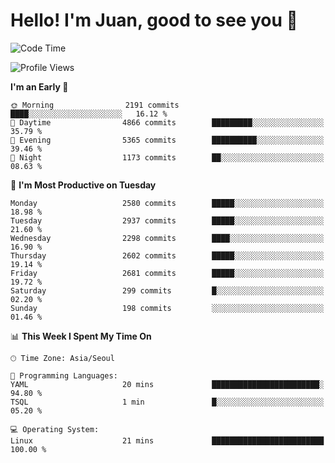 # Hello! I'm Juan, good to see you 👋

<!--
**Y-k-Y/Y-k-Y** is a ✨ _special_ ✨ repository because its `README.md` (this file) appears on your GitHub profile.

Here are some ideas to get you started:

- 🔭 I’m currently working on ...
- 🌱 I’m currently learning ...
- 👯 I’m looking to collaborate on ...
- 🤔 I’m looking for help with ...
- 💬 Ask me about ...
- 📫 How to reach me: ...
- 😄 Pronouns: ...
- ⚡ Fun fact: ...
-->
<!--
![Profile views](https://gpvc.arturio.dev/Y-k-Y)

[![Omid Nikrah StackOverflow](https://github-readme-stackoverflow.vercel.app/?userID=9517076)](https://stackoverflow.com/users/9517076/i-have-10-fingers)
-->

<!--START_SECTION:waka-->
![Code Time](http://img.shields.io/badge/Code%20Time-1%2C727%20hrs%2053%20mins-blue)

![Profile Views](http://img.shields.io/badge/Profile%20Views-0-blue)

**I'm an Early 🐤** 

```text
🌞 Morning                2191 commits        ████░░░░░░░░░░░░░░░░░░░░░   16.12 % 
🌆 Daytime                4866 commits        █████████░░░░░░░░░░░░░░░░   35.79 % 
🌃 Evening                5365 commits        ██████████░░░░░░░░░░░░░░░   39.46 % 
🌙 Night                  1173 commits        ██░░░░░░░░░░░░░░░░░░░░░░░   08.63 % 
```
📅 **I'm Most Productive on Tuesday** 

```text
Monday                   2580 commits        █████░░░░░░░░░░░░░░░░░░░░   18.98 % 
Tuesday                  2937 commits        █████░░░░░░░░░░░░░░░░░░░░   21.60 % 
Wednesday                2298 commits        ████░░░░░░░░░░░░░░░░░░░░░   16.90 % 
Thursday                 2602 commits        █████░░░░░░░░░░░░░░░░░░░░   19.14 % 
Friday                   2681 commits        █████░░░░░░░░░░░░░░░░░░░░   19.72 % 
Saturday                 299 commits         █░░░░░░░░░░░░░░░░░░░░░░░░   02.20 % 
Sunday                   198 commits         ░░░░░░░░░░░░░░░░░░░░░░░░░   01.46 % 
```


📊 **This Week I Spent My Time On** 

```text
🕑︎ Time Zone: Asia/Seoul

💬 Programming Languages: 
YAML                     20 mins             ████████████████████████░   94.80 % 
TSQL                     1 min               █░░░░░░░░░░░░░░░░░░░░░░░░   05.20 % 

💻 Operating System: 
Linux                    21 mins             █████████████████████████   100.00 % 
```


<!--END_SECTION:waka-->
